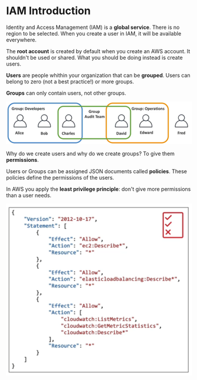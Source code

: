# IAM Introduction

Identity and Access Management (IAM) is a **global service**. There is no region to be selected. When you create a user in IAM, it will be available everywhere.

The **root account** is created by default when you create an AWS account. It shouldn't be used or shared. What you should be doing instead is create users.

**Users** are people whithin your organization that can be **grouped**. Users can belong to zero (not a best practice!) or more groups. 

**Groups** can only contain users, not other groups.

![IAM Users and Groups](../../images/iam/iam_users_and_groups.png)

Why do we create users and why do we create groups? To give them **permissions**.

Users or Groups can be assigned JSON documents called **policies**. These policies define the permissions of the users. 

In AWS you apply the **least privilege principle**: don't give more permissions than a user needs.

![IAM Policies](../../images/iam/iam_policies.png)


